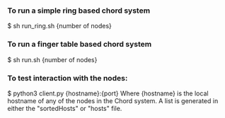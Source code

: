 ### To run a simple ring based chord system
$ sh run_ring.sh {number of nodes}
### To run a finger table based chord system
$ sh run.sh {number of nodes}  
### To test interaction with the nodes:
$ python3 client.py {hostname}:{port}
Where {hostname} is the local hostname of any of the nodes in the Chord system. A list is generated in either the "sortedHosts" or "hosts" file.
